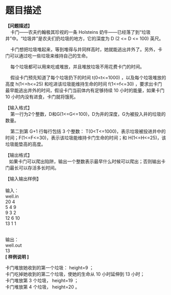 # 题目描述


<p>
<b>【问题描述】</b><br/>
    卡门——农夫约翰极其珍视的一条 Holsteins 奶牛——已经落了到“垃圾井”中。“垃圾井”是农夫们扔垃圾的地方，它的深度为 D (2 &lt;= D &lt;= 100) 英尺。
</p>
<p>
    卡门想把垃圾堆起来，等到堆得与井同样高时，她就能逃出井外了。另外，卡门可以通过吃一些垃圾来维持自己的生命。
</p>
<p>
    每个垃圾都可以用来吃或堆放，并且堆放垃圾不用花费卡门的时间。
</p>
<p>
    假设卡门预先知道了每个垃圾扔下的时间 t(0&lt;t&lt;=1000) ，以及每个垃圾堆放的高度 h(1&lt;=h&lt;=25) 和吃进该垃圾能维持生命的时间 f(1&lt;=f&lt;=30) ，要求出卡门最早能逃出井外的时间，假设卡门当前体内有足够持续 10 小时的能量，如果卡门 10 小时内没有进食，卡门就将饿死。
</p>
<p>
【输入格式】 <br/>
    第一行为2个整数，D和G(1&lt;=G&lt;=100)，D为井的深度，G为被投入井的垃圾的数量。
</p>
<p>
    第二到第 G+1 行每行包括 3 个整数： T(0&lt;T&lt;=1000)，表示垃圾被投进井中的时间；F(1&lt;=F&lt;=30)，表示该垃圾能维持卡门生命的时间；和 H(1&lt;=H&lt;=25)，该垃圾能垫高的高度。
</p>
<p>
【输出格式】 <br/>
   如果卡门可以爬出陷阱，输出一个整数表示最早什么时候可以爬出；否则输出卡门最长可以存活多长时间。
</p>
<p>
【输入输出样例】<br/>
 <b><br/>
</b>输入： <br/>
well.in<br/>
20 4<br/>
5 4 9<br/>
9 3 2<br/>
12 6 10<br/>
13 1 1<br/>
 
</p>
<p>
输出：<br/>
well.out<br/>
13<br/>
<strong>[ </strong><strong>样例说明 ] </strong> 
</p>
<p>
卡门堆放她收到的第一个垃圾： height=9 ； <br/>
卡门吃掉她收到的第二个垃圾，使她的生命从 10 小时延伸到 13 小时； <br/>
卡门堆放第 3 个垃圾， height=19 ； <br/>
卡门堆放第 4 个垃圾， height=20 。
</p>
